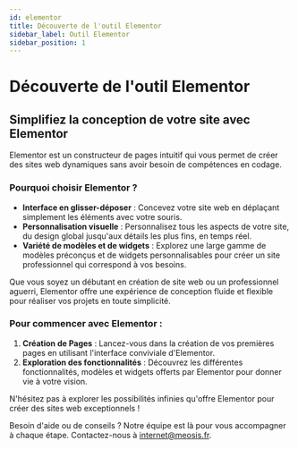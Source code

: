 ```yaml
---
id: elementor
title: Découverte de l'outil Elementor
sidebar_label: Outil Elementor
sidebar_position: 1
---
```


# Découverte de l'outil Elementor

## Simplifiez la conception de votre site avec Elementor

Elementor est un constructeur de pages intuitif qui vous permet de créer des sites web dynamiques sans avoir besoin de compétences en codage.

### Pourquoi choisir Elementor ?

- **Interface en glisser-déposer** : Concevez votre site web en déplaçant simplement les éléments avec votre souris.
- **Personnalisation visuelle** : Personnalisez tous les aspects de votre site, du design global jusqu'aux détails les plus fins, en temps réel.
- **Variété de modèles et de widgets** : Explorez une large gamme de modèles préconçus et de widgets personnalisables pour créer un site professionnel qui correspond à vos besoins.

Que vous soyez un débutant en création de site web ou un professionnel aguerri, Elementor offre une expérience de conception fluide et flexible pour réaliser vos projets en toute simplicité.

### Pour commencer avec Elementor :

1. **Création de Pages** : Lancez-vous dans la création de vos premières pages en utilisant l'interface conviviale d'Elementor.
2. **Exploration des fonctionnalités** : Découvrez les différentes fonctionnalités, modèles et widgets offerts par Elementor pour donner vie à votre vision.

N'hésitez pas à explorer les possibilités infinies qu'offre Elementor pour créer des sites web exceptionnels !

Besoin d'aide ou de conseils ? Notre équipe est là pour vous accompagner à chaque étape. Contactez-nous à internet@meosis.fr.
